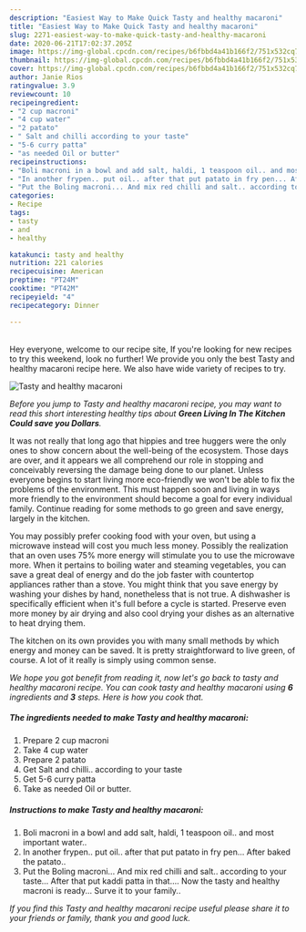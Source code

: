 ```yaml
---
description: "Easiest Way to Make Quick Tasty and healthy macaroni"
title: "Easiest Way to Make Quick Tasty and healthy macaroni"
slug: 2271-easiest-way-to-make-quick-tasty-and-healthy-macaroni
date: 2020-06-21T17:02:37.205Z
image: https://img-global.cpcdn.com/recipes/b6fbbd4a41b166f2/751x532cq70/tasty-and-healthy-macaroni-recipe-main-photo.jpg
thumbnail: https://img-global.cpcdn.com/recipes/b6fbbd4a41b166f2/751x532cq70/tasty-and-healthy-macaroni-recipe-main-photo.jpg
cover: https://img-global.cpcdn.com/recipes/b6fbbd4a41b166f2/751x532cq70/tasty-and-healthy-macaroni-recipe-main-photo.jpg
author: Janie Rios
ratingvalue: 3.9
reviewcount: 10
recipeingredient:
- "2 cup macroni"
- "4 cup water"
- "2 patato"
- " Salt and chilli according to your taste"
- "5-6 curry patta"
- "as needed Oil or butter"
recipeinstructions:
- "Boli macroni in a bowl and add salt, haldi, 1 teaspoon oil.. and most important water.."
- "In another frypen.. put oil.. after that put patato in fry pen... After baked the patato.."
- "Put the Boling macroni... And mix red chilli and salt.. according to your taste... After that put kaddi patta in that.... Now the tasty and healthy macroni is ready... Surve it to your family.."
categories:
- Recipe
tags:
- tasty
- and
- healthy

katakunci: tasty and healthy 
nutrition: 221 calories
recipecuisine: American
preptime: "PT24M"
cooktime: "PT42M"
recipeyield: "4"
recipecategory: Dinner

---
```

<br>
Hey everyone, welcome to our recipe site, If you're looking for new recipes to try this weekend, look no further! We provide you only the best Tasty and healthy macaroni recipe here. We also have wide variety of recipes to try.
<br>


![Tasty and healthy macaroni](https://img-global.cpcdn.com/recipes/b6fbbd4a41b166f2/751x532cq70/tasty-and-healthy-macaroni-recipe-main-photo.jpg)

<i>Before you jump to Tasty and healthy macaroni recipe, you may want to read this short interesting healthy tips about 
<strong>Green Living In The Kitchen Could save you Dollars</strong>.</i>
</br>

It was not really that long ago that hippies and tree huggers were the only ones to show concern about the well-being of the ecosystem. Those days are over, and it appears we all comprehend our role in stopping and conceivably reversing the damage being done to our planet. Unless everyone begins to start living more eco-friendly we won't be able to fix the problems of the environment. This must happen soon and living in ways more friendly to the environment should become a goal for every individual family. Continue reading for some methods to go green and save energy, largely in the kitchen.

You may possibly prefer cooking food with your oven, but using a microwave instead will cost you much less money. Possibly the realization that an oven uses 75% more energy will stimulate you to use the microwave more. When it pertains to boiling water and steaming vegetables, you can save a great deal of energy and do the job faster with countertop appliances rather than a stove. You might think that you save energy by washing your dishes by hand, nonetheless that is not true. A dishwasher is specifically efficient when it's full before a cycle is started. Preserve even more money by air drying and also cool drying your dishes as an alternative to heat drying them.

The kitchen on its own provides you with many small methods by which energy and money can be saved. It is pretty straightforward to live green, of course. A lot of it really is simply using common sense.


<i>We hope you got benefit from reading it, now let's go back to tasty and healthy macaroni recipe. You can cook tasty and healthy macaroni using <strong>6</strong> ingredients and <strong>3</strong> steps. Here is how you cook that.
</i>

##### The ingredients needed to make Tasty and healthy macaroni:

1. Prepare 2 cup macroni
1. Take 4 cup water
1. Prepare 2 patato
1. Get  Salt and chilli.. according to your taste
1. Get 5-6 curry patta
1. Take as needed Oil or butter.


##### Instructions to make Tasty and healthy macaroni:

1. Boli macroni in a bowl and add salt, haldi, 1 teaspoon oil.. and most important water..
1. In another frypen.. put oil.. after that put patato in fry pen... After baked the patato..
1. Put the Boling macroni... And mix red chilli and salt.. according to your taste... After that put kaddi patta in that.... Now the tasty and healthy macroni is ready... Surve it to your family..


<i>If you find this Tasty and healthy macaroni recipe useful please share it to your friends or family, thank you and good luck.</i>
